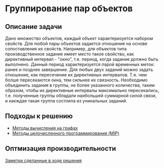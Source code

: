 # Группирование пар объектов
## Описание задачи
Дано множество объектов, каждый объект характеризуется набором свойств. 
Для любой пары объектов задается отношение на основе сопоставления их свойств. 
Например, для объектов типа производственное задание имеет место такое свойство, как директивный интервал - "окно", т.е. период, когда задание должно быть выполнено. Данный период характеризуется парой временных меток: ранее и позднее  завершение. 
Для любых двух заданий можно задать отношение, как пересечение их директивных интервалов. Т.е. чем болше пересекаются окна, тем сильнее их связность. 
Необходимо объединить задания в  группы, не более указанного количества,  таким образом, чтобы их директивные интервалы максимально пересекались,  т.е. полученные группы обладали наибольшей суммарной силой связи, и какждая такая группа состояла из уникальных заданий.

## Подходы к  решению

* [Методы вычисления на графах](https://github.com/plaguedoctor39/graph-search/tree/c7a0e2a7259ef6ef9a6bb69fba16a389ca16f0e7/graph)
* [Методы целочисленного программирования (MIP)](https://github.com/plaguedoctor39/graph-search/tree/c7a0e2a7259ef6ef9a6bb69fba16a389ca16f0e7/MIP)

## Оптмизация производительности

[Заметки сделанные в ходе решения](https://github.com/plaguedoctor39/graph-search/tree/c7a0e2a7259ef6ef9a6bb69fba16a389ca16f0e7/notes)


